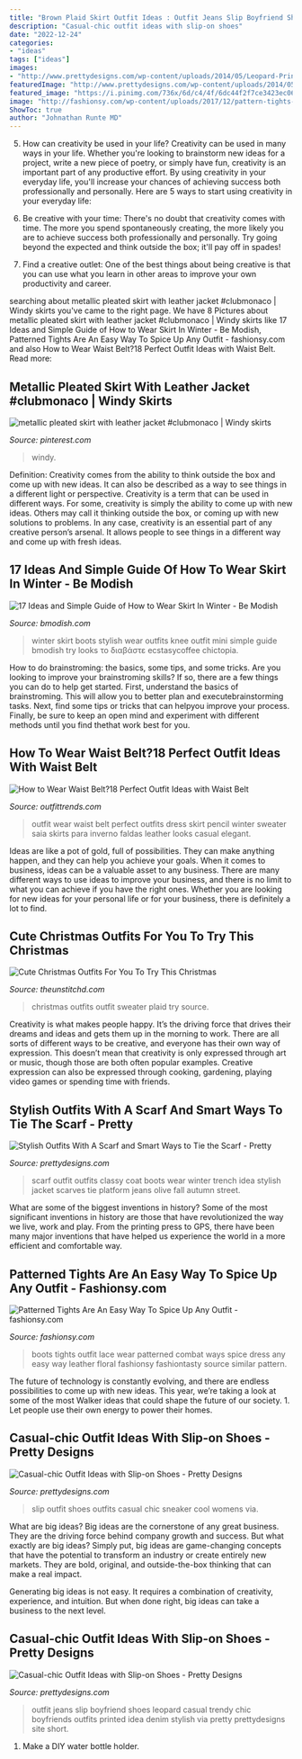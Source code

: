```yaml
---
title: "Brown Plaid Skirt Outfit Ideas : Outfit Jeans Slip Boyfriend Shoes Leopard Casual Trendy Chic Boyfriends Outfits Printed Idea Denim Stylish Via Pretty Prettydesigns Site Short"
description: "Casual-chic outfit ideas with slip-on shoes"
date: "2022-12-24"
categories:
- "ideas"
tags: ["ideas"]
images:
- "http://www.prettydesigns.com/wp-content/uploads/2014/05/Leopard-Printed-Slip-on-Shoes-Outfit-Ideas.jpg"
featuredImage: "http://www.prettydesigns.com/wp-content/uploads/2014/05/Cool-Black-Outfit-with-Slip-on-Shoes.jpg"
featured_image: "https://i.pinimg.com/736x/6d/c4/4f/6dc44f2f7ce3423ec060b2fc498a6586--metallic-pleated-skirt-pleated-skirts.jpg"
image: "http://fashionsy.com/wp-content/uploads/2017/12/pattern-tights-outfit-14.jpg"
ShowToc: true
author: "Johnathan Runte MD"
---
```



5. How can creativity be used in your life?
Creativity can be used in many ways in your life. Whether you're looking to brainstorm new ideas for a project, write a new piece of poetry, or simply have fun, creativity is an important part of any productive effort. By using creativity in your everyday life, you'll increase your chances of achieving success both professionally and personally. Here are 5 ways to start using creativity in your everyday life:
1. Be creative with your time: There's no doubt that creativity comes with time. The more you spend spontaneously creating, the more likely you are to achieve success both professionally and personally. Try going beyond the expected and think outside the box; it'll pay off in spades!

2. Find a creative outlet: One of the best things about being creative is that you can use what you learn in other areas to improve your own productivity and career.

	

		
searching about metallic pleated skirt with leather jacket #clubmonaco | Windy skirts you've came to the right page. We have 8 Pictures about metallic pleated skirt with leather jacket #clubmonaco | Windy skirts like 17 Ideas and Simple Guide of How to Wear Skirt In Winter - Be Modish, Patterned Tights Are An Easy Way To Spice Up Any Outfit - fashionsy.com and also How to Wear Waist Belt?18 Perfect Outfit Ideas with Waist Belt. Read more:
		
    
## Metallic Pleated Skirt With Leather Jacket #clubmonaco | Windy Skirts

<img loading=lazy src="https://i.pinimg.com/736x/6d/c4/4f/6dc44f2f7ce3423ec060b2fc498a6586--metallic-pleated-skirt-pleated-skirts.jpg" onerror="this.onerror=null;this.src='https://tse3.mm.bing.net/th?id=OIP.4wbIyDY58AVeSw8IndwZ7gHaKH&amp;pid=15.1';" alt="metallic pleated skirt with leather jacket #clubmonaco | Windy skirts">

_Source: pinterest.com_

>windy. 

	

Definition: Creativity comes from the ability to think outside the box and come up with new ideas. It can also be described as a way to see things in a different light or perspective.
Creativity is a term that can be used in different ways. For some, creativity is simply the ability to come up with new ideas. Others may call it thinking outside the box, or coming up with new solutions to problems. In any case, creativity is an essential part of any creative person’s arsenal. It allows people to see things in a different way and come up with fresh ideas.

    
## 17 Ideas And Simple Guide Of How To Wear Skirt In Winter - Be Modish

<img loading=lazy src="http://bmodish.com/wp-content/uploads/2015/01/winter-outfit-with-mini-skirt-bmodish.jpg" onerror="this.onerror=null;this.src='https://tse4.mm.bing.net/th?id=OIP.Y4z10iDWDr7-IhkDecRNdAHaK3&amp;pid=15.1';" alt="17 Ideas and Simple Guide of How to Wear Skirt In Winter - Be Modish">

_Source: bmodish.com_

>winter skirt boots stylish wear outfits knee outfit mini simple guide bmodish try looks το διαβάστε ecstasycoffee chictopia. 

	

How to do brainstroming: the basics, some tips, and some tricks.
Are you looking to improve your brainstroming skills? If so, there are a few things you can do to help get started. First, understand the basics of brainstroming. This will allow you to better plan and executebrainstorming tasks. Next, find some tips or tricks that can helpyou improve your process. Finally, be sure to keep an open mind and experiment with different methods until you find thethat work best for you.

    
## How To Wear Waist Belt?18 Perfect Outfit Ideas With Waist Belt

<img loading=lazy src="http://www.outfittrends.com/wp-content/uploads/2016/01/how-to-wear-outfits-with-waist-belts-14-1.jpg" onerror="this.onerror=null;this.src='https://tse2.mm.bing.net/th?id=OIP._9r9q-K6ykcPp8HAoFCXNAHaK3&amp;pid=15.1';" alt="How to Wear Waist Belt?18 Perfect Outfit Ideas with Waist Belt">

_Source: outfittrends.com_

>outfit wear waist belt perfect outfits dress skirt pencil winter sweater saia skirts para inverno faldas leather looks casual elegant. 

	

Ideas are like a pot of gold, full of possibilities. They can make anything happen, and they can help you achieve your goals. When it comes to business, ideas can be a valuable asset to any business. There are many different ways to use ideas to improve your business, and there is no limit to what you can achieve if you have the right ones. Whether you are looking for new ideas for your personal life or for your business, there is definitely a lot to find.

    
## Cute Christmas Outfits For You To Try This Christmas

<img loading=lazy src="https://i2.wp.com/www.theunstitchd.com/women/wp-content/uploads/2019/12/Red-Plaid-Sweater-Outfit-Ideas-for-Christmas.jpg?fit=681%2C1349&amp;ssl=1" onerror="this.onerror=null;this.src='https://tse4.mm.bing.net/th?id=OIP.tNroRgwrxccoOHffGgsq1wHaOq&amp;pid=15.1';" alt="Cute Christmas Outfits For You To Try This Christmas">

_Source: theunstitchd.com_

>christmas outfits outfit sweater plaid try source. 

	

Creativity is what makes people happy. It’s the driving force that drives their dreams and ideas and gets them up in the morning to work. There are all sorts of different ways to be creative, and everyone has their own way of expression. This doesn’t mean that creativity is only expressed through art or music, though those are both often popular examples. Creative expression can also be expressed through cooking, gardening, playing video games or spending time with friends.

    
## Stylish Outfits With A Scarf And Smart Ways To Tie The Scarf - Pretty

<img loading=lazy src="http://www.prettydesigns.com/wp-content/uploads/2014/09/Classy-Outfit-Idea-with-a-Scarf.jpg" onerror="this.onerror=null;this.src='https://tse4.mm.bing.net/th?id=OIP.tUdck_87VSrx-N6ZhRZo0QHaK2&amp;pid=15.1';" alt="Stylish Outfits With A Scarf and Smart Ways to Tie the Scarf - Pretty">

_Source: prettydesigns.com_

>scarf outfit outfits classy coat boots wear winter trench idea stylish jacket scarves tie platform jeans olive fall autumn street. 

	

What are some of the biggest inventions in history?
Some of the most significant inventions in history are those that have revolutionized the way we live, work and play. From the printing press to GPS, there have been many major inventions that have helped us experience the world in a more efficient and comfortable way.

    
## Patterned Tights Are An Easy Way To Spice Up Any Outfit - Fashionsy.com

<img loading=lazy src="http://fashionsy.com/wp-content/uploads/2017/12/pattern-tights-outfit-14.jpg" onerror="this.onerror=null;this.src='https://tse3.mm.bing.net/th?id=OIP.Z0xkr7ehpOdVLhPd7iKUbAHaLQ&amp;pid=15.1';" alt="Patterned Tights Are An Easy Way To Spice Up Any Outfit - fashionsy.com">

_Source: fashionsy.com_

>boots tights outfit lace wear patterned combat ways spice dress any easy way leather floral fashionsy fashiontasty source similar pattern. 

	

The future of technology is constantly evolving, and there are endless possibilities to come up with new ideas. This year, we’re taking a look at some of the most Walker ideas that could shape the future of our society. 1. Let people use their own energy to power their homes.

    
## Casual-chic Outfit Ideas With Slip-on Shoes - Pretty Designs

<img loading=lazy src="http://www.prettydesigns.com/wp-content/uploads/2014/05/Cool-Black-Outfit-with-Slip-on-Shoes.jpg" onerror="this.onerror=null;this.src='https://tse1.mm.bing.net/th?id=OIP.E6Ktn8S4Ut38oJkoD3VzpAHaK-&amp;pid=15.1';" alt="Casual-chic Outfit Ideas with Slip-on Shoes - Pretty Designs">

_Source: prettydesigns.com_

>slip outfit shoes outfits casual chic sneaker cool womens via. 

	

What are big ideas?
Big ideas are the cornerstone of any great business. They are the driving force behind company growth and success. But what exactly are big ideas?
Simply put, big ideas are game-changing concepts that have the potential to transform an industry or create entirely new markets. They are bold, original, and outside-the-box thinking that can make a real impact.

Generating big ideas is not easy. It requires a combination of creativity, experience, and intuition. But when done right, big ideas can take a business to the next level.

    
## Casual-chic Outfit Ideas With Slip-on Shoes - Pretty Designs

<img loading=lazy src="http://www.prettydesigns.com/wp-content/uploads/2014/05/Leopard-Printed-Slip-on-Shoes-Outfit-Ideas.jpg" onerror="this.onerror=null;this.src='https://tse4.mm.bing.net/th?id=OIP.HAgA3a1lWde4DeDIj_h83gHaK3&amp;pid=15.1';" alt="Casual-chic Outfit Ideas with Slip-on Shoes - Pretty Designs">

_Source: prettydesigns.com_

>outfit jeans slip boyfriend shoes leopard casual trendy chic boyfriends outfits printed idea denim stylish via pretty prettydesigns site short. 

	

1. Make a DIY water bottle holder.

